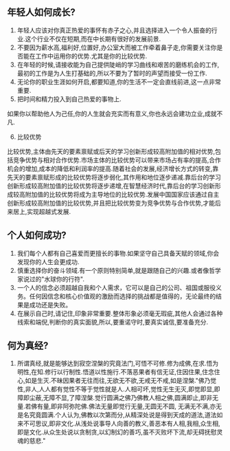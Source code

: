 ## 年轻人如何成长?

1. 年轻人应该对你真正热爱的事怀有赤子之心,并且选择进入一个令人振奋的行业.这个行业不仅在短期,而在中长期有很好的发展前景.
2. 不要因为薪水高,福利好,位置好,办公室大而被工作牵着鼻子走,你需要关注你是否能在工作中运用你的优势.尤其是你的比较优势.
3. 在年轻的时候,请接收能为自己提供陡峭的学习曲线和艰苦的磨练机会的工作,最初的工作是为人生打基础的,所以不要为了暂时的声望而接受一份工作.
4. 无论你的职业生涯如何开启,都要知道,你的生活不一定会直线前进,这一点非常重要.
5. 把时间和精力投入到自己热爱的事物上.

如果你以帮助他人为己任,你的人生就会充实而有意义,你也永远会建功立业,成就不凡.

6. 比较优势

比较优势,主体由先天的要素禀赋或后天的学习创新形成较高附加值的相对优势,包括竞争优势与相对合作优势.市场主体的比较优势可以带来市场占有率的提高,合作机会的增加,成本的降低和利润率的提高.随着社会的发展,经济增长方式的转变,靠先天的要素禀赋形成的比较优势将逐步弱化,其作用和地位逐步递减.靠后台的学习创新形成较高附加值的比较优势将逐步递增,在智慧经济时代,靠后台的学习创新形成较高附加值的比较优势将成为主导地位的比较优势.发展中国国家应该通过自主创新形成较高附加值的比较优势,并且把比较优势变为竞争优势与合作优势,才能后来居上,实现超越式发展.

## 个人如何成功?

1. 我们每个人都有自己喜爱而更擅长的事物.如果坚守自己具备天赋的领域,你会发现你的人生会更成功.
2. 慎重选择你的奋斗领域.有一个原则特别简单,就是跟随自己的兴趣.或者像哲学家说过的"水球你的行符".
3. 一个人的信念必须超越自我和个人需求，它可以是自己的公司、祖国或服役义务。任何因信念和核心价值观的激励而选择的挑战都是值得的，无论最终的结果是成功还是失败。
4. 在展示自己时,请记住,印象非常重要.整体形象必须毫无瑕疵,其他人会通过各种线索和端倪,判断你的真实面貌,所以,要重诺守时,要真实诚信,要准备充分.

## 何为真经?

1. 所谓真经,就是能够达到寂空涅槃的究竟法门,可悟不可修.修为成佛,在求.悟为明性,在知.修行以行制性.悟道以性施行.不落恶果者有信无证,住因住果,住念住心,如是生灭.不昧因果者无往而往,无欲无不欲,无戒无不戒,如是涅槃."佛乃觉性,非人,人人都有觉性不等于觉性就是人.人相可坏,觉性无生无灭,即觉即显,即障即尘蔽,无障不显,了障涅槃.觉行圆满之佛乃佛教人相之佛,圆满即止,即非无量.若佛有量,即非阿弥陀佛.佛法无量即觉行无量,无圆无不圆, 无满无不满,亦无是名究竟圆满.个人认为,佛教以次第而分,从精深处说是得到天成的道法,道法如来不可思议,即非文化.从浅处说事导人向善的教义,善恶本有人相,我相,众生相,即是文化.从众生处说以贪制贪,以幻制幻的善巧,虽不灭败坏下流,却无碍抚慰灵魂的慈悲."
